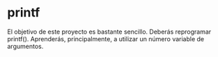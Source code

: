 # printf
El objetivo de este proyecto es bastante sencillo. Deberás reprogramar printf(). Aprenderás, principalmente, a utilizar un número variable de argumentos.
